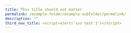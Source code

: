 ```yaml
---
title: This title should not matter
permalink: /example-folder/example-subfolder/permalink/
description: ""
third_nav_title: <script>alert('xss test 3')</script>
---
```

<xss onafterscriptexecute=alert(1)><script>1</script>
<body onMouseOver body onMouseOver="javascript:javascript:alert(1)"></body onMouseOver>
